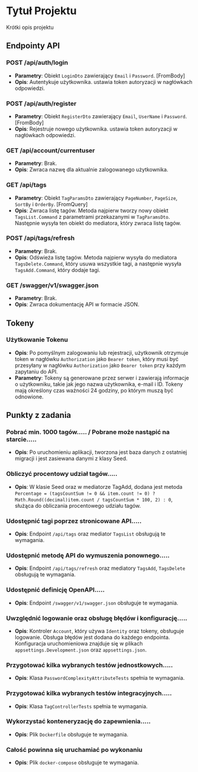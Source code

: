 # Tytuł Projektu

Krótki opis projektu

## Endpointy API

### POST /api/auth/login

- **Parametry**: Obiekt `LoginDto` zawierający `Email` i `Password`. [FromBody]
- **Opis**: Autentykuje użytkownika. ustawia token autoryzacji w nagłówkach odpowiedzi.

### POST /api/auth/register

- **Parametry**: Obiekt `RegisterDto` zawierający `Email`, `UserName` i `Password`. [FromBody]
- **Opis**: Rejestruje nowego użytkownika. ustawia token autoryzacji w nagłówkach odpowiedzi.

### GET /api/account/currentuser

- **Parametry**: Brak.
- **Opis**: Zwraca nazwę dla aktualnie zalogowanego użytkownika.

### GET /api/tags

- **Parametry**: Obiekt `TagParamsDto` zawierający `PageNumber`, `PageSize`, `SortBy` i `OrderBy`. [FromQuery]
- **Opis**: Zwraca listę tagów. Metoda najpierw tworzy nowy obiekt `TagsList.Command` z parametrami przekazanymi w `TagParamsDto`. Następnie wysyła ten obiekt do mediatora, który zwraca listę tagów.

### POST /api/tags/refresh

- **Parametry**: Brak.
- **Opis**: Odświeża listę tagów. Metoda najpierw wysyła do mediatora `TagsDelete.Command`, który usuwa wszystkie tagi, a następnie wysyła `TagsAdd.Command`, który dodaje tagi.

### GET /swagger/v1/swagger.json

- **Parametry**: Brak.
- **Opis**: Zwraca dokumentację API w formacie JSON.

## Tokeny

### Użytkowanie Tokenu

- **Opis**: Po pomyślnym zalogowaniu lub rejestracji, użytkownik otrzymuje token w nagłówku `Authorization` jako `Bearer token`, który musi być przesyłany w nagłówku `Authorization` jako `Bearer token` przy każdym zapytaniu do API.
- **Parametry**: Tokeny są generowane przez serwer i zawierają informacje o użytkowniku, takie jak jego nazwa użytkownika, e-mail i ID. Tokeny mają określony czas ważności 24 godziny, po którym muszą być odnowione.

## Punkty z zadania

### Pobrać min. 1000 tagów..... / Pobrane może nastąpić na starcie.....

- **Opis**: Po uruchomieniu aplikacji, tworzona jest baza danych z ostatniej migracji i jest zasiewana danymi z klasy Seed.

### Obliczyć procentowy udział tagów.....

- **Opis**: W klasie Seed oraz w mediatorze TagAdd, dodana jest metoda `Percentage = (tagsCountSum != 0 && item.count != 0) ? Math.Round((decimal)item.count / tagsCountSum * 100, 2) : 0`, służąca do obliczania procentowego udziału tagów.

### Udostępnić tagi poprzez stronicowane API.....

- **Opis**: Endpoint `/api/tags` oraz mediator `TagsList` obsługują te wymagania.

### Udostępnić metodę API do wymuszenia ponownego.....

- **Opis**: Endpoint `/api/tags/refresh` oraz mediatory `TagsAdd`, `TagsDelete` obsługują te wymagania.

### Udostępnić definicję OpenAPI.....

- **Opis**: Endpoint `/swagger/v1/swagger.json` obsługuje te wymagania.

### Uwzględnić logowanie oraz obsługę błędów i konfigurację.....

- **Opis**: Kontroler `Account`, który używa `Identity` oraz tokeny, obsługuje logowanie. Obsługa błędów jest dodana do każdego endpointa. Konfiguracja uruchomieniowa znajduje się w plikach `appsettings.Development.json` oraz `appsettings.json`.

### Przygotować kilka wybranych testów jednostkowych.....

- **Opis**: Klasa `PasswordComplexityAttributeTests` spełnia te wymagania.

### Przygotować kilka wybranych testów integracyjnych.....

- **Opis**: Klasa `TagControllerTests` spełnia te wymagania.

### Wykorzystać konteneryzację do zapewnienia.....

- **Opis**: Plik `Dockerfile` obsługuje te wymagania.

### Całość powinna się uruchamiać po wykonaniu

- **Opis**: Plik `docker-compose` obsługuje te wymagania.